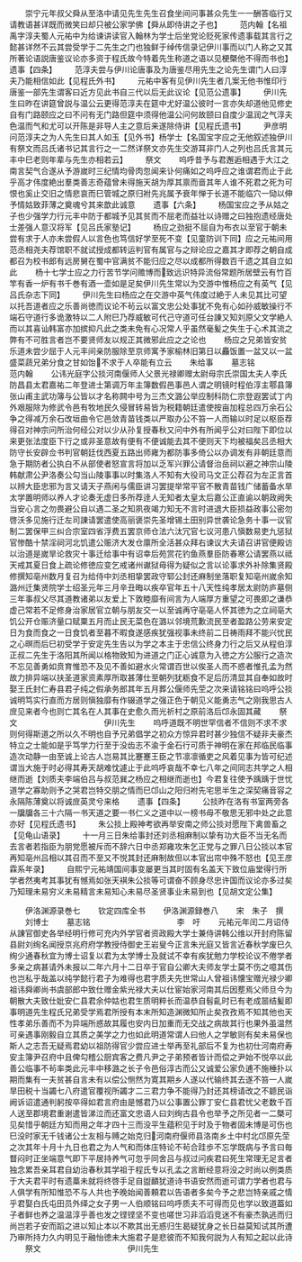 <!-- { "loadSidebar": true } -->
　　崇宁元年叔父舜从至洛中请见先生先生召食坐间问事甚众先生一一酬答临行又请教语甚详既而微笑曰却只被公家学佛【舜从即侍讲之子也】
　　范内翰【名祖禹字淳夫蜀人元祐中为给谏讲读官入翰林为学士后坐党论贬死家传遗事载其言行之懿甚详然不云其尝受学于二先生之门也独鲜于绰传信录记伊川事而以门人称之又其所著论语説唐鉴议论亦多资于程氏故今特着先生称道之语以见梗槩他不得而书也】遗事【四条】
　　范淳夫尝与伊川论唐事及为唐鉴尽用先生之论先生谓门人曰淳夫乃能相信如此【见程氏外书】
　　元祐中客有见伊川先生者几案无他书惟印行唐鉴一部先生谓客曰近方见此书自三代以后无此议论【见范公遗事】
　　伊川先生曰昨在讲筵曾説与温公云更得范淳夫在筵中尤好温公彼时一言亦失却道他见修史自有门路颐应之曰不问有无门路但筵中须得他温公问何故颐曰自度少温润之气淳夫色温而气和尤可以开陈是非导人主之意后来遂除侍讲【见程氏遗书】
　　尹彦明问范淳夫之为人先生曰其人如玉【见外书】杨学士【名国宝字应之无他叙述独伊川有祭文而吕氏诸书记其言行之一二然详祭文亦先生交游耳非门人之列也吕氏言其元丰中巳老则年辈与先生亦相若云】
　　祭文
　　呜呼昔予与君邂逅相遇于大江之南言契气合遂从予游嵗时三纪情均骨肉忽闻来讣何痛如之呜呼应之谁谓君而止于此乎高才伟度絶出羣类善志奇蕴曾未得施天胡为厚其禀而啬其年人谁不死君之死为可恨也奚止交旧之情悲哀而巳管城之原归袝先兆属予衰年惮于长道不能临穴一恸以伸予情姑致菲薄之奠魂兮其来歆此诚意
　　遗事【六条】
　　杨国宝应之予从姑之子也少强学力行元丰中防于都城予见其贫而不屈老而益壮以诗赠之曰独抱遗经唐处士差强人意汉将军【见吕氏家塾记】
　　杨应之劲挺不屈自为布衣以至官于朝未尝有求于人亦未尝假人以言色也笃信好学至死不变【见童防训下同】应之元祐间用范丞相尧夫荐馆职不就试授成都转运判官有属官与之辩论应之嘉其才即荐之朝自成都召为校书郎有远房舅在蜀中官满贫不能归应之尽以成都所得数百千遗之其自立如此
　　杨十七学士应之力行苦节学问赡博而致远识特异流俗常题所居壁云有竹百竿有香一炉有书千巻有酒一壶如是足矣伊川先生常以为交游中惟杨应之有英气【见吕氏杂志下同】
　　伊川先生曰杨应之在交游中英气伟度过絶于人未见其比可望以托吾道者应之乐善尚徳而议论不茍云以富文忠公处事犹不免有心如孙威敏操行不端石守道行多诡激特以二人附巳乃荐威敏可代己守道可任台諌又知刘原父文学絶人而以其喜讪韩富亦加摈抑凡此之类未免有心况常人乎虽然毫髪之失生于心术其流之弊有不可胜言者岂不要贤师友以规正其微邪此应之之论也
　　杨应之兄弟皆安贫乐道未尝少屈于人元丰间亲防服除至京师寓予家榆林旧第日以麤饭置一盆又以一盆盛菜蔬兄弟分食之甘如饴不求于人卒能有立云
　　朱给事
　　墓志铭　　　　　　　　　　　范内翰
　　公讳光庭字公掞河南偃师人父景光禄卿赠太尉母宗氏崇国太夫人李氏防昌县太君嘉祐二年登进士第调万年主簿数假邑事邑人谓之明镜时程伯淳主鄠县簿张山甫主武功簿与公皆以才名称闗中号为三杰文潞公举应制科防仁宗登遐罢试丁内外艰服除为修武令邑有牧地民久侵冒转易皆为税籍朝廷遣使按亩加程总四万余石公争之得减万余石改垣曲令它邑敛青苗钱类以严取办公不笞一人而输以时足以枢臣荐得召对神宗问所治何经公对以少从孙复授春秋又问中外有所闻乎公对曰陛下即位以来更张法度臣下行之或非圣意故有便有不便诚能去其不便则天下均被福矣吕丞相大防守长安辟佥书判官朝廷伐西夏五路出师雍为都防事多倚公以办调发有非朝廷意而急于期防者公执白不从部使者怒宣言将加以乏军兴罪公请督治岳祠以避之神宗山陵韩献肃公尹洛奏公勾当山陵事事以时集洛人不知有大役司马文正公荐召为左正言首以辨大臣忠邪为言又请天子燕闲与儒臣讲习罢提举常平官不散青苗钱广储蓄备水旱太学置明师以养人才论奏无虚日多所荐逹人无知者太皇太后嘉公正直谕以朝政阙失当安心言之勿畏避公自以遇二圣之知夙夜竭力知无不言时进退大臣损益政事公密勿啓沃多见施行迁左司諌请罢遣使高丽褒崇先圣增锡土田别异世袭论急务十事一议官制二罢保甲三纠合宗室四省浮费五罢京师仓法六汰冗官七议河患八愼数易吏九惩狱官惨酷十禁淫祠河北饥遣公赈济大发仓廪所全活甚众拜右谏议大夫请召讲官便殿访以治道是嵗旱论救灾十事迁给事中有诏幸后苑赏花钓鱼燕羣臣防春寒公请罢燕以祗天戒其夏日食上疏论修徳应变乞戒诸州谳狱毋得为疑似之言以论事求外补除集贤殿修撰知亳州数月复召为给侍中刘丞相挚罢政守郓公封还麻制坐落职复知亳州嵗余知潞州迁集贤院学士绍圣元年三月辛丑晦以疾卒官年五十八天性纯孝居太尉防庐墓侧三年事叔父尽其道教诸弟以友爱上下敦睦靡有间言为人端厚方重望之可畏即之谦恭虚己常若不足修身治家居官立朝与朋友交一以至诚再守亳亳人怀其徳为之立祠亳大饥公开仓赈济量口赋粟五月而止民无菜色在潞以邻境荒歉流民至者盈路公劳来安定日为食而食之一日食饥者至暮不暇食遂感疾犹强视事未终前二日祷雨拜不能兴忧民之心暝而后巳初受学于安定先生告以为学之本主于忠信公终身力行之后又从程伯淳正叔二先生于洛阳其所闻以格物致知为进道之门正心诚意为入徳之方公服行之造次不忘见善勇如贲育惟恐不及见不善如避水火常谓百世以俟圣人而不惑者惟孔孟为然故力排异端以扶圣道家资素厚所取甚薄仕至朝列犹粝食不足后历清显其自奉如故时娶王氏封仁寿县君子纯之假承务郎其年五月葬公偃师先茔之次来请铭铭曰呜呼公掞诚明笃实行直而方居则愼独靡有作辍道学之强正色于朝见义能勇志气之刚我思古人庻见来者今也则亡其名在人其事在史愈久而光祈村之原前洛后邙永固其藏
　　祭文　　　　　　　　　　　伊川先生
　　呜呼道既不明世罕信者不信则不求不求则何得斯道之所以久不明也自予兄弟倡学之初众方惊异君时甚少独信不疑非夫豪杰特立之士能如是乎笃学力行至于没齿志不渝于金石行可质于神明在家在邦临民临事造次动静一由至诚上论古人岂易其比蹇蹇王臣之节凛凛循吏之风着见事为皆可纪述谓当大施于时必得其寿天胡难忱遽止于此呜呼哀哉不幸七八年之间同志共学之人相继而逝【刘质夫李端伯吕与叔范巽之杨应之相继而逝也】今君复往使予踽踽于世忧道学之寡助则予之哭君岂特交朋之情而巳邙山之阳归袝先宅思半生之深契痛音容之永隔陈薄奠以将诚庻英灵兮来格
　　遗事【四条】
　　公掞昨在洛有书室两旁各一牖牖各三十六隔一书天道之要一书仁义之道中以一榜书毋不敬思无邪中处之此意亦好【见程氏遗书】
　　朱公掞上殿神考欲再举安南之师公掞对愿陛下禽兽畜之【见龟山语录】
　　十一月三日朱给事封还刘丞相麻制以挚有功大臣不当无名而去言者若指臣为朋党愿被斥而不辞六日中丞郑雍攻朱乞正党与之罪八日公掞以本官再知亳州吕相以其召而不至又不悦其封还麻制故但以本官出帘中殊不怒也【见王彦霖系年录】
　　自熙宁元祐靖国间事变屡更当其时固有名盖天下致位庙堂得行所学者然夷考其事犹有憾焉如张天褀朱公掞等可谓奋不顾身尽忠许国而议论亦多过矣乃知理未易穷义未易精言未易知心未易尽圣贤事业未易到也【见胡文定公集】













　　伊洛渊源录巻七
　　钦定四库全书
　　伊洛渊源録巻八
　　宋　朱子　撰
　　刘博士
　　墓志铭　　　　　　　　　　　李　吁
　　元祐元年闰二月诏侍从諌官御史各举经明行修可充内外学官者资政殿大学士兼侍讲韩公维以开封府陈留县尉刘绚名闻授京兆府府学教授侍御史王岩叟今正言朱光庭又皆言近春秋学废巳久绚少通春秋宜为博士诏复以君为太学博士及就试不幸有疾犹勉力学校论议不倦学者多亲之病甚请外未报以二年六月十二日卒于官自公卿大夫师友学士莫不伤之噫其伤也岂私乎哉盖以纯学懿行君子为难得也君字质夫先世常山人曾祖讳懐宝赠光禄少卿祖讳舜卿尚书虞部郎中致仕赠金紫光禄大夫以仕宦始家河南其后因塟焉父师旦今为朝散大夫致仕妣安仁县君余仲姑也君生质明粹长而温恭自髫齓时已有老成噐结髪即事明道先生程氏兄弟受学焉君所授有本末所知造渊微知所止矣孜孜焉不知其他也天性孝弟乐善而不为异端所惑故其履也安内日加重而无交战之病故其行也果外虽温然可亲遇事刚毅自立其质之美学之力也如此明道常谓人曰他人之学敏则有矣未易保也斯人之志吾无疑焉君幼以祖防得官少尝应进士举再至礼部后不复为也初仕河南府寿安主簿尹召府中且俾勾稽公厨宾客之费凡尹之子弟预者皆计而偿之尹始不悦卒以此善公临事不茍率类此元丰中移潞之长子令邑俗淳古而公又诚爱公家负逋不施棰扑以期而集有一夫贫甚自言未有以偿公恻然为寛其期乡人遂以代输终其去遂不笞一人嵗旱田税十当蠲七八府遣官覆视所蠲才二三君力争不能得乃封还其榜请改之不聼民诣阙诉诏遣通判躬按卒得如君言府由是憾君乃以公事置公罪丁安仁县君忧父老数千百人送至郡境君重谢遣皆涕泣而还富文忠语人曰刘绚古县令也举予之所见者一二槩可见矣惜乎朝廷方知而用之年才四十三而没平生蕴积见于时及于物者固未博是可伤也巳没时家无千钱诸公士友相与赙之始克归河南府偃师县洛南乡土中村北邙原先茔之次其年十月十九日也君之为人气和而体庄特论不茍合跬歩不忘学既病与予言曰毎瞀闷时正坐端意气即下平居持养气可忽乎同舍吕与叔过问疾君曰死生常理无足言者独念累吾亲耳君自幼治春秋其学祖于程氏专以孔孟之言断经意将没之时尚以例类质于大夫君平时有遗藁未就将终啓手足自盥靧犹道诗书语安然而逝可谓力学者也君与人俱学有所知惟恐不与人共也予晚始闻善頼君以告语者多矣今予之悲岂特亲戚之情乎君娶白氏屯田员外绎之女子男一人伯顺铭曰呜呼质夫不可得而见也学以致道葢如子者鲜也养之温温淳乎善也发之铿铿坚不变也嗟世习非滔滔竞迷不有豪杰孰逃而归尚岂若子安而蹈之进以知止本以不欺其出无惑归生曷疑犹身之长日益莫知试其所遭乃审所持力久内明见于融怡徳未大施君子是悲彼而不知我何説为人有知之起以此诗
　　祭文　　　　　　　　　　　伊川先生
